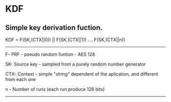 KDF
=======

Simple key derivation fuction.
---------------

KDF = F(SK,(CTX||0)) || F(SK,(CTX||1)) .... F(SK,(CTX||n))

---
F- PRF - pseudo random funtion - AES 128 

SK- Source key - sampled from a purely random number generator

CTX- Context - simple "string" dependent of the aplication, and different from each one

n - Number of runs (each run produce 128 bits)

----

